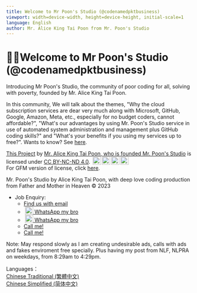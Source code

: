 ```yaml
---
title: Welcome to Mr Poon's Studio (@codenamedpktbusiness)
viewport: width=device-width, height=device-height, initial-scale=1
language: English
author: Mr. Alice King Tai Poon from Mr. Poon's Studio
---
```


# 🙇‍♂️Welcome to Mr Poon's Studio (@codenamedpktbusiness)
Introducing Mr Poon's Studio, the community of poor coding for all, solving with poverty, founded by Mr. Alice King Tai Poon.

In this community, We will talk about the themes, "Why the cloud subscription services are dear very much along with Microsoft, GitHub, Google, Amazon, Meta, etc., especially for no budget coders, cannot affordable?", "What's our advantages by using Mr. Poon's Studio service in use of automated system administration and management plus GitHub coding skills?" and "What's your benefits if you using my services up to free?". Wants to know? See [here](profile/README.md).

<a id="copyright.cc-by-nc-nd-4.0" name="Creative Commons Attribution-NonCommercial-NoDerivatives 4.0 International License" xmlns:cc="http://creativecommons.org/ns#" xmlns:dct="http://purl.org/dc/terms/"><a property="dct:title" rel="cc:attributionURL" href="https://github.com/codenamedpktbusiness/.github">This Project</a> by <a rel="cc:attributionURL dct:creator" property="cc:attributionName" href="https://github.com/codenamedpktbusiness">Mr. Alice King Tai Poon, who is founded Mr. Poon's Studio</a> is licensed under <a id="html.license" href="http://creativecommons.org/licenses/by-nc-nd/4.0/?ref=chooser-v1" target="_blank" rel="license noopener noreferrer" style="display:inline-block;">CC BY-NC-ND 4.0</a>. <img style="height:22px!important;margin-left:3px;vertical-align:text-bottom;" src="https://mirrors.creativecommons.org/presskit/icons/cc.svg?ref=chooser-v1" alt="cc"><img style="height:22px!important;margin-left:3px;vertical-align:text-bottom;" src="https://mirrors.creativecommons.org/presskit/icons/by.svg?ref=chooser-v1" alt="by"><img style="height:22px!important;margin-left:3px;vertical-align:text-bottom;" src="https://mirrors.creativecommons.org/presskit/icons/nc.svg?ref=chooser-v1" alt="nc"><img style="height:22px!important;margin-left:3px;vertical-align:text-bottom;" src="https://mirrors.creativecommons.org/presskit/icons/nd.svg?ref=chooser-v1" alt="nd"></a><br />
For GFM version of license, click [here](COPYING.md "GitHub Flavoured Markdown of License").

Mr. Poon's Studio by Alice King Tai Poon, with deep love coding production from Father and Mother in Heaven © 2023

* Job Enquiry: 
  - [Find us with email](mailto:pkt_1@yahoo.com.hk "Send me an email")
  - [<img style="height:22px!important;margin-left:3px;vertical-align:text-bottom;" src="/bin/pictures/social.media.WhatsApp_Logo.png" alt="social"> WhatsApp my bro](https://api.whatsapp.com/send/phone=85298317529&text=Hi+there!+Glad+to+meet+you.+Whassup+today? "WhatsApp my bro")
  - [<img style="height:22px!important;margin-left:3px;vertical-align:text-bottom;" src="/bin/pictures/social.media.WhatsApp_Logo.png" alt="social"> WhatsApp my bro](https://api.whatsapp.com/send/phone=85291470736&text=Hi+there!+Glad+to+meet+you.+Whassup+today? "WhatsApp my bro")
  - [Call me!](tel:+85298317529 "Call Mr. Poon's Studio")
  - [Call me!](tel:+85291470736 "Call Mr. Poon's Studio")

Note: May respond slowly as I am creating undesirable ads, calls with ads and fakes enviroment free specially. Plus having my post from NLF, NLPRA on weekdays, from 8:29am to 4:29pm.

Languages：  
[Chinese Traditional (繁體中文)](README.zh-hant.md "#readme.zh-hant")   
[Chinese Simplified (简体中文)](README.zh-hans.md "#readme.zh-hans")
